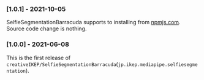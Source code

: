 ### [1.0.1] - 2021-10-05
SelfieSegmentationBarracuda supports to installing from [npmjs.com](https://www.npmjs.com/).
Source code change is nothing.

### [1.0.0] - 2021-06-08
This is the first release of `creativeIKEP/SelfieSegmentationBarracuda`(`jp.ikep.mediapipe.selfiesegmentation`).
